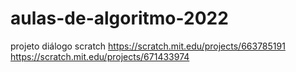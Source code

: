 # aulas-de-algoritmo-2022
projeto diálogo scratch
https://scratch.mit.edu/projects/663785191
https://scratch.mit.edu/projects/671433974
